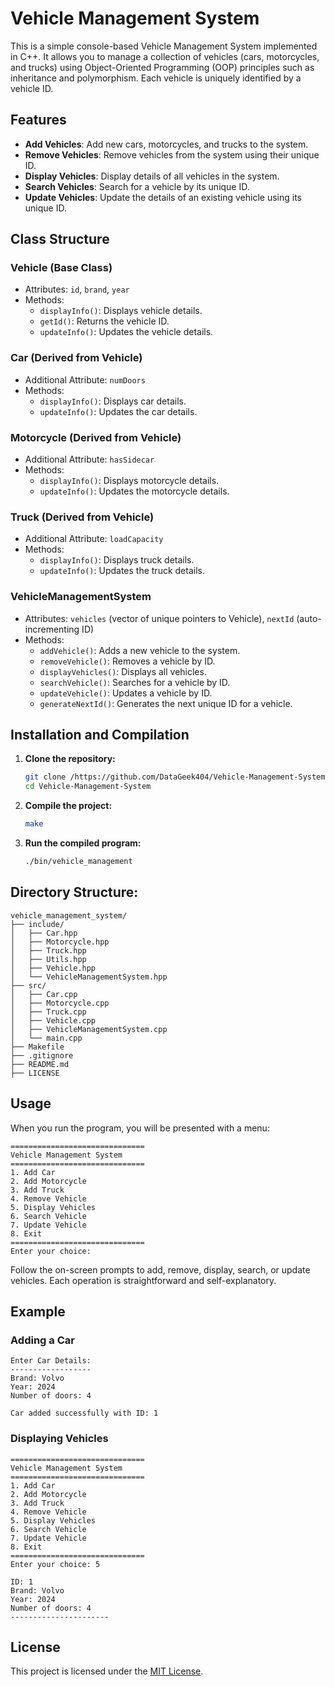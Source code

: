 # Vehicle Management System

This is a simple console-based Vehicle Management System implemented in C++. It allows you to manage a collection of vehicles (cars, motorcycles, and trucks) using Object-Oriented Programming (OOP) principles such as inheritance and polymorphism. Each vehicle is uniquely identified by a vehicle ID.

## Features

- **Add Vehicles**: Add new cars, motorcycles, and trucks to the system.
- **Remove Vehicles**: Remove vehicles from the system using their unique ID.
- **Display Vehicles**: Display details of all vehicles in the system.
- **Search Vehicles**: Search for a vehicle by its unique ID.
- **Update Vehicles**: Update the details of an existing vehicle using its unique ID.

## Class Structure

### Vehicle (Base Class)
- Attributes: `id`, `brand`, `year`
- Methods:
  - `displayInfo()`: Displays vehicle details.
  - `getId()`: Returns the vehicle ID.
  - `updateInfo()`: Updates the vehicle details.

### Car (Derived from Vehicle)
- Additional Attribute: `numDoors`
- Methods:
  - `displayInfo()`: Displays car details.
  - `updateInfo()`: Updates the car details.

### Motorcycle (Derived from Vehicle)
- Additional Attribute: `hasSidecar`
- Methods:
  - `displayInfo()`: Displays motorcycle details.
  - `updateInfo()`: Updates the motorcycle details.

### Truck (Derived from Vehicle)
- Additional Attribute: `loadCapacity`
- Methods:
  - `displayInfo()`: Displays truck details.
  - `updateInfo()`: Updates the truck details.

### VehicleManagementSystem
- Attributes: `vehicles` (vector of unique pointers to Vehicle), `nextId` (auto-incrementing ID)
- Methods:
  - `addVehicle()`: Adds a new vehicle to the system.
  - `removeVehicle()`: Removes a vehicle by ID.
  - `displayVehicles()`: Displays all vehicles.
  - `searchVehicle()`: Searches for a vehicle by ID.
  - `updateVehicle()`: Updates a vehicle by ID.
  - `generateNextId()`: Generates the next unique ID for a vehicle.

## Installation and Compilation

1. **Clone the repository:**

   ```sh
   git clone /https://github.com/DataGeek404/Vehicle-Management-System.git
   cd Vehicle-Management-System
   ```

2. **Compile the project:**

   ```sh
   make
   ```

3. **Run the compiled program:**

   ```sh
   ./bin/vehicle_management
   ```

## Directory Structure:
  
  ```
  vehicle_management_system/
  ├── include/
  │   ├── Car.hpp
  │   ├── Motorcycle.hpp
  │   ├── Truck.hpp
  │   ├── Utils.hpp
  │   ├── Vehicle.hpp
  │   └── VehicleManagementSystem.hpp
  ├── src/
  │   ├── Car.cpp
  │   ├── Motorcycle.cpp
  │   ├── Truck.cpp
  │   ├── Vehicle.cpp
  │   ├── VehicleManagementSystem.cpp
  │   └── main.cpp
  ├── Makefile
  ├── .gitignore
  ├── README.md
  ├── LICENSE
  ```

## Usage

When you run the program, you will be presented with a menu:

```
==============================
Vehicle Management System
==============================
1. Add Car
2. Add Motorcycle
3. Add Truck
4. Remove Vehicle
5. Display Vehicles
6. Search Vehicle
7. Update Vehicle
8. Exit
==============================
Enter your choice:
```

Follow the on-screen prompts to add, remove, display, search, or update vehicles. Each operation is straightforward and self-explanatory.

## Example

### Adding a Car

```
Enter Car Details:
------------------
Brand: Volvo
Year: 2024
Number of doors: 4

Car added successfully with ID: 1
```

### Displaying Vehicles

```
==============================
Vehicle Management System
==============================
1. Add Car
2. Add Motorcycle
3. Add Truck
4. Remove Vehicle
5. Display Vehicles
6. Search Vehicle
7. Update Vehicle
8. Exit
==============================
Enter your choice: 5

ID: 1
Brand: Volvo
Year: 2024
Number of doors: 4
----------------------
```

## License

This project is licensed under the [MIT License](LICENSE).
